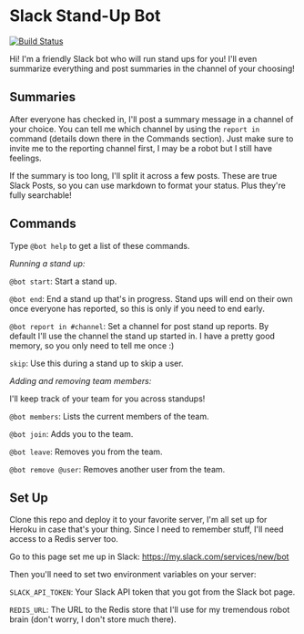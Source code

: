 # Slack Stand-Up Bot
[![Build Status](https://travis-ci.org/colestrode/slack-standup-bot.svg?branch=master)](https://travis-ci.org/colestrode/slack-standup-bot)

Hi! I'm a friendly Slack bot who will run stand ups for you! I'll even summarize everything and post summaries in the channel of your choosing!

## Summaries

After everyone has checked in, I'll post a summary message in a channel of your choice. You can tell me which channel by 
using the `report in` command (details down there in the Commands section). 
Just make sure to invite me to the reporting channel first, I may be a robot but I still have feelings.  

If the summary is too long, I'll split it across a few posts. These are true Slack Posts, so you can use markdown to format your status.
Plus they're fully searchable!

## Commands
Type `@bot help` to get a list of these commands.

_Running a stand up:_

`@bot start`: Start a stand up.

`@bot end`: End a stand up that's in progress. Stand ups will end on their own once everyone has reported, so this is only if you need to end early.

`@bot report in #channel`: Set a channel for post stand up reports. By default I'll use the channel the stand up started in.
I have a pretty good memory, so you only need to tell me once :)

`skip`: Use this during a stand up to skip a user.

_Adding and removing team members:_

I'll keep track of your team for you across standups!

`@bot members`: Lists the current members of the team.

`@bot join`: Adds you to the team.

`@bot leave`: Removes you from the team.

`@bot remove @user`: Removes another user from the team.

## Set Up

Clone this repo and deploy it to your favorite server, I'm all set up for Heroku in case that's your thing.
Since I need to remember stuff, I'll need access to a Redis server too.

Go to this page set me up in Slack: https://my.slack.com/services/new/bot

Then you'll need to set two environment variables on your server:

`SLACK_API_TOKEN`: Your Slack API token that you got from the Slack bot page.

`REDIS_URL`: The URL to the Redis store that I'll use for my tremendous robot brain (don't worry, I don't store much there).
